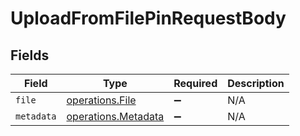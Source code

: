 # UploadFromFilePinRequestBody


## Fields

| Field                                                             | Type                                                              | Required                                                          | Description                                                       |
| ----------------------------------------------------------------- | ----------------------------------------------------------------- | ----------------------------------------------------------------- | ----------------------------------------------------------------- |
| `file`                                                            | [operations.File](../../../sdk/models/operations/file.md)         | :heavy_minus_sign:                                                | N/A                                                               |
| `metadata`                                                        | [operations.Metadata](../../../sdk/models/operations/metadata.md) | :heavy_minus_sign:                                                | N/A                                                               |